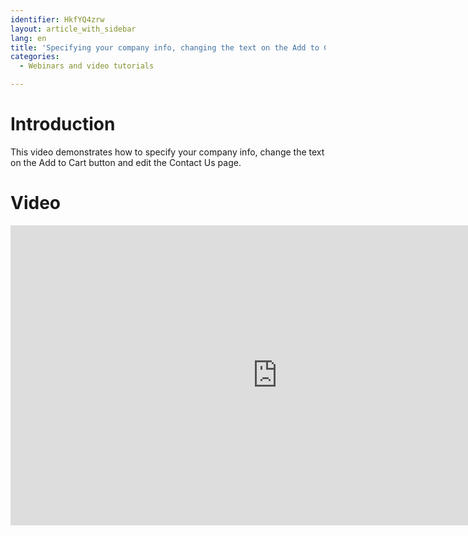 ```yaml
---
identifier: HkfYQ4zrw
layout: article_with_sidebar
lang: en
title: 'Specifying your company info, changing the text on the Add to Cart button and editing the Contact Us page in X-Cart 5'
categories:
  - Webinars and video tutorials

---
```



# Introduction

This video demonstrates how to specify your company info, change the text on the Add to Cart button and edit the Contact Us page.

# Video

<iframe class="youtube-player" type="text/html" style="width: 853px; height: 480px" src="https://www.youtube.com/embed/p_NYvk3-hmQ" frameborder="0"></iframe>